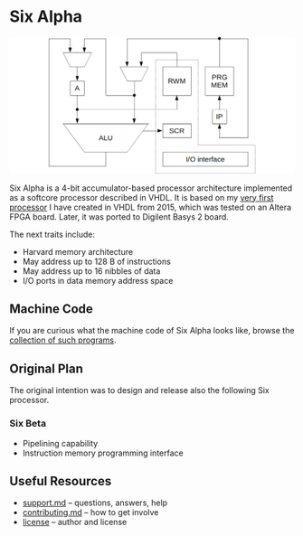 # Six Alpha

![Six Alpha pipeline](doc/img/pipeline.png)

Six Alpha is a 4-bit accumulator-based processor architecture implemented as a softcore processor described in VHDL. It is based on my [very first processor](https://github.com/dominiksalvet/pcycle) I have created in VHDL from 2015, which was tested on an Altera FPGA board. Later, it was ported to Digilent Basys 2 board.

The next traits include:

* Harvard memory architecture
* May address up to 128 B of instructions
* May address up to 16 nibbles of data
* I/O ports in data memory address space

## Machine Code

If you are curious what the machine code of Six Alpha looks like, browse the [collection of such programs](sw).

## Original Plan

The original intention was to design and release also the following Six processor.

### Six Beta

* Pipelining capability
* Instruction memory programming interface

## Useful Resources

* [support.md](support.md) – questions, answers, help
* [contributing.md](contributing.md) – how to get involve
* [license](license) – author and license
